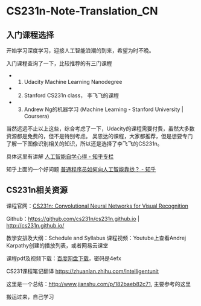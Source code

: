 # CS231n-Note-Translation_CN

## 入门课程选择

开始学习深度学习，迎接人工智能浪潮的到来，希望为时不晚。

入门课程查询了一下，比较推荐的有三门课程
- 1. Udacity Machine Learning Nanodegree
- 2. Stanford CS231n class， 李飞飞的课程
- 3. Andrew Ng的机器学习 (Machine Learning - Stanford University | Coursera)

当然远远不止以上这些，综合考虑了一下，Udacity的课程需要付费，虽然大多数资源都是免费的，但不是特别考虑。
吴恩达的课程，大家都推荐，但是想要专门了解一下图像识别相关的知识，所以还是选择了李飞飞的CS231n。

具体这里有讲解 [人工智能自学心得 - 知乎专栏](https://zhuanlan.zhihu.com/p/25016075)

知乎上面的一个好问题 [普通程序员如何向人工智能靠拢？ - 知乎](https://www.zhihu.com/question/51039416) 

## CS231n相关资源

课程官网：[CS231n: Convolutional Neural Networks for Visual Recognition](http://cs231n.stanford.edu/)

Github：https://github.com/cs231n/cs231n.github.io | http://cs231n.github.io/

教学安排及大纲：Schedule and Syllabus
课程视频：Youtube上查看Andrej Karpathy创建的播放列表，或者网易云课堂

课程pdf及视频下载：[百度网盘下载](https://pan.baidu.com/s/1eRHH4L8)，密码是4efx


CS231课程笔记翻译 https://zhuanlan.zhihu.com/intelligentunit

这里是一个总结：http://www.jianshu.com/p/182baeb82c71, 主要参考的这里

搬运过来，自己学习


